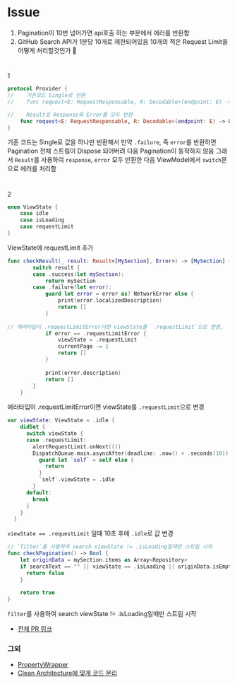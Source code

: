 # Issue
1. Pagination이 10번 넘어가면 api호출 하는 부분에서 에러를 반환함
2. GitHub Search API가 1분당 10개로 제한되어있음
10개의 적은 Request Limit을 어떻게 처리할것인가 🧐  
#


1
``` swift
protocol Provider {
//    기존코드 Single로 반환
//    func request<E: RequestResponsable, R: Decodable>(endpoint: E) -> Single<R> where E.Response == R

//    Result로 Response와 Error를 모두 반환
    func request<E: RequestResponsable, R: Decodable>(endpoint: E) -> Observable<Result<R, Error>> where E.Response == R
}
```
기존 코드는 Single로 값을 하나만 반환해서 만약 `.failure`, 즉 `error`를 반환하면 Pagination 전체 스트림이 Dispose 되어버려 다음 Pagination이 동작하지 않음
그래서 `Result`를 사용하여 `response`, `error` 모두 반환한 다음 ViewModel에서 `switch`문으로 에러를 처리함  
#


2
``` swift
enum ViewState {
    case idle
    case isLoading
    case requestLimit
}
```
ViewState에 requestLimit 추가

``` swift
func checkResult(_ result: Result<[MySection], Error>) -> [MySection] {
        switch result {
        case .success(let mySection):
            return mySection
        case .failure(let error):
            guard let error = error as? NetworkError else {
                print(error.localizedDescription)
                return []
            }
            
// 에러타입이 .requestLimitError이면 viewState를 `.requestLimit`으로 변경,
            if error == .requestLimitError {
                viewState = .requestLimit
                currentPage -= 1
                return []
            }
            
            print(error.description)
            return []
        }
    }
```
에러타입이 .requestLimitError이면 viewState를 `.requestLimit`으로 변경

``` swift
var viewState: ViewState = .idle {
    didSet {
      switch viewState {
      case .requestLimit:
        alertRequestLimit.onNext(())
        DispatchQueue.main.asyncAfter(deadline: .now() + .seconds(10)) { [weak self] in
          guard let `self` = self else {
            return
          }
          `self`.viewState = .idle
        }
      default:
        break
      }
    }
  }
```
`viewState == .requestLimit` 일때 10초 후에 `.idle`로 값 변경


``` swift
// `filter`를 사용하여 search viewState != .isLoading일때만 스트림 시작
func checkPagination() -> Bool {
    let originData = mySection.items as Array<Repository>
    if searchText == "" || viewState == .isLoading || originData.isEmpty {
      return false
    }
    
    return true
}
```
`filter`를 사용하여 search viewState != .isLoading일때만 스트림 시작



- [전체 PR 링크](https://github.com/chminipark/GitHubSearchApp_iOS/pull/22)

### 그외
- [PropertyWrapper](https://github.com/chminipark/GitHubSearchApp_iOS/pull/14)
- [Clean Architecture에 맞게 코드 분리](https://github.com/chminipark/GitHubSearchApp_iOS/pull/15)